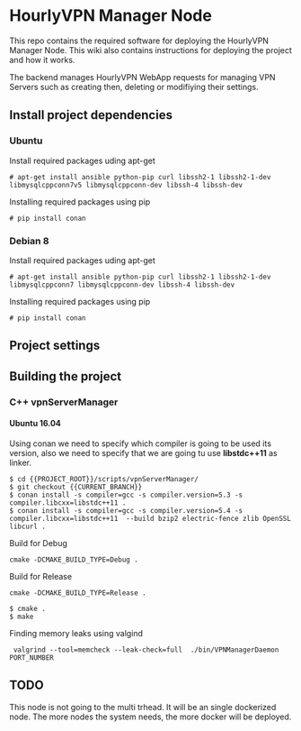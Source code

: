 # HourlyVPN Manager Node

This repo contains the required software for deploying the HourlyVPN Manager Node. This wiki also contains instructions for deploying the project and how it works.

The backend manages HourlyVPN WebApp requests for managing VPN Servers such as creating then, deleting or modifiying their settings.


## Install project dependencies

### Ubuntu

Install required packages uding apt-get

```
# apt-get install ansible python-pip curl libssh2-1 libssh2-1-dev libmysqlcppconn7v5 libmysqlcppconn-dev libssh-4 libssh-dev 
```

Installing required packages using pip

```
# pip install conan
```

### Debian 8
Install required packages uding apt-get

```
# apt-get install ansible python-pip curl libssh2-1 libssh2-1-dev libmysqlcppconn7 libmysqlcppconn-dev libssh-4 libssh-dev
```

Installing required packages using pip

```
# pip install conan
```
## Project settings

## Building the project


### C++ vpnServerManager

#### Ubuntu 16.04

Using conan we need to specify which compiler is going to be used its version, also we need to specify that we are going tu use  **libstdc++11** as linker.
```
$ cd {{PROJECT_ROOT}}/scripts/vpnServerManager/
$ git checkout {{CURRENT_BRANCH}}
$ conan install -s compiler=gcc -s compiler.version=5.3 -s compiler.libcxx=libstdc++11 .
$ conan install -s compiler=gcc -s compiler.version=5.4 -s compiler.libcxx=libstdc++11  --build bzip2 electric-fence zlib OpenSSL libcurl .
```
Build for Debug
```
cmake -DCMAKE_BUILD_TYPE=Debug .
```
Build for Release
```
cmake -DCMAKE_BUILD_TYPE=Release .
```
```
$ cmake .
$ make
```

Finding memory leaks using valgind
```
 valgrind --tool=memcheck --leak-check=full  ./bin/VPNManagerDaemon PORT_NUMBER
```

## TODO

This node is not going to the multi trhead. It will be an single dockerized node. The more nodes the system needs, the more docker will be deployed.

